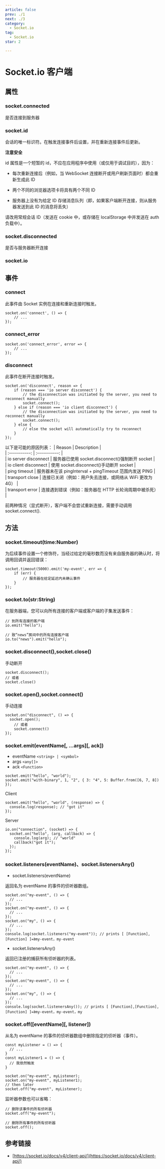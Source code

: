 ```yaml
---
article: false
prev: ./1
next: ./3
category:
  - Socket.io
tag:
  - Socket.io
star: 2

---
```


# Socket.io 客户端

<!-- more -->

## 属性

### socket.connected

是否连接到服务器

### socket.id

会话的唯一标识符。在触发连接事件后设置，并在重新连接事件后更新。

**注意安全**

id 属性是一个短暂的 id，不应在应用程序中使用（或仅用于调试目的），因为：

- 每次重新连接后（例如，当 WebSocket 连接断开或用户刷新页面时）都会重新生成此 ID

- 两个不同的浏览器选项卡将具有两个不同 ID

- 服务器上没有为给定 ID 存储消息队列（即，如果客户端断开连接，则从服务器发送到此 ID 的消息将丢失）

请改用常规会话 ID（发送在 cookie 中，或存储在 localStorage 中并发送在 auth 负载中）。

### socket.disconnected

是否与服务器断开连接

### socket.io

## 事件

### connect

此事件由 Socket 实例在连接和重新连接时触发。

```js:no-line-numbers
socket.on('connect', () => {
	// ...
});
```

### connect_error

```js:no-line-numbers
socket.on('connect_error', error => {
	// ...
});
```

### disconnect

此事件在断开连接时触发。

```js:no-line-numbers
socket.on('disconnect', reason => {
	if (reason === 'io server disconnect') {
		// the disconnection was initiated by the server, you need to reconnect manually
		socket.connect();
	} else if (reason === 'io client disconnect') {
		// the disconnection was initiated by the server, you need to reconnect manually
		socket.connect();
	} else {
		// else the socket will automatically try to reconnect
	}
});
```

以下是可能的原因列表：
| Reason | Description |  
| :-----------: | :-----------: |  
| io server disconnect | 服务器已使用 socket.disconnect()强制断开 socket |  
| io client disconnect | 使用 socket.disconnect()手动断开 socket |  
| ping timeout | 服务器未在该 pingInterval + pingTimeout 范围内发送 PING |  
| transport close | 连接已关闭（例如：用户失去连接，或网络从 WiFi 更改为 4G） |  
| transport error | 连接遇到错误（例如：服务器在 HTTP 长轮询周期中被杀死） |

前两种情况（显式断开），客户端不会尝试重新连接，需要手动调用 socket.connect().

## 方法

### socket.timeout(time:Number)

为后续事件设置一个修饰符，当经过给定的毫秒数而没有来自服务器的确认时，将调用回调并返回错误：

```js:no-line-numbers
socket.timeout(5000).emit('my-event', err => {
	if (err) {
		// 服务器在给定延迟内未确认事件
	}
});
```

### socket.to(str:String)

在服务器端，您可以向所有连接的客户端或客户端的子集发送事件：

```js:no-line-numbers
// 到所有连接的客户端
io.emit("hello");

// 致“news”房间中的所有连接客户端
io.to("news").emit("hello");
```

### socket.disconnect(),socket.close()

手动断开

```js:no-line-numbers
socket.disconnect();
// 或者
socket.close()
```

### socket.open(),socket.connect()

手动连接

```js:no-line-numbers
socket.on("disconnect", () => {
  socket.open();
	// 或者
	socket.connect()
});
```

### socket.emit(eventName[, ...args][, ack])

- eventName `<string> | <symbol>`
- args `<any[]>`
- ack `<Function>`

```js:no-line-numbers
socket.emit("hello", "world");
socket.emit("with-binary", 1, "2", { 3: "4", 5: Buffer.from([6, 7, 8]) });
```

Client

```js:no-line-numbers
socket.emit("hello", "world", (response) => {
  console.log(response); // "got it"
});
```

Server

```js:no-line-numbers
io.on("connection", (socket) => {
  socket.on("hello", (arg, callback) => {
    console.log(arg); // "world"
    callback("got it");
  });
});
```

### socket.listeners(eventName)、socket.listenersAny()

- socket.listeners(eventName)

返回名为 eventName 的事件的侦听器数组。

```js:no-line-numbers
socket.on("my-event", () => {
  // ...
});
socket.on("my-event", () => {
  // ...
});
socket.on("my", () => {
  // ...
});
console.log(socket.listeners("my-event")); // prints [ [Function],[Function] ]=》my-event，my-event
```

- socket.listenersAny()

返回已注册的捕获所有侦听器的列表。

```js:no-line-numbers
socket.on("my-event", () => {
  // ...
});
socket.on("my-event", () => {
  // ...
});
socket.on("my", () => {
  // ...
});
console.log(socket.listenersAny()); // prints [ [Function],[Function],[Function] ]=》my-event，my-event，my
```

### socket.off([eventName][, listener])

从名为 eventName 的事件的侦听器数组中删除指定的侦听器（事件）。

```js:no-line-numbers
const myListener = () => {
  // ...
}
const myListener1 = () => {
  // 我依然触发
}

socket.on("my-event", myListener);
socket.on("my-event", myListener1);
// then later
socket.off("my-event", myListener);
```

监听器参数也可以省略：

```js:no-line-numbers
// 删除该事件的所有侦听器
socket.off("my-event");

// 删除所有事件的所有侦听器
socket.off();
```

## 参考链接

- [https://socket.io/docs/v4/client-api/](https://socket.io/docs/v4/client-api/)
